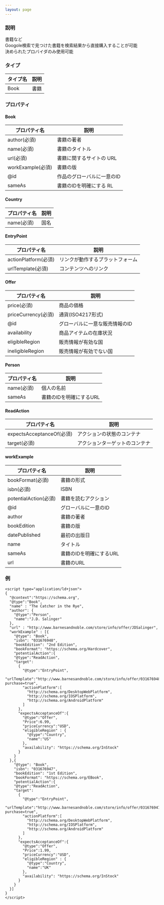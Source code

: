 ```yaml
---
layout: page
---
```


### 説明

書籍など  
Googole検索で見つけた書籍を検索結果から直接購入することが可能  
決められたプロバイダのみ使用可能

### タイプ

| タイプ名 | 説明 |
|-------|----|
| Book  | 書籍 |

### プロパティ

#### Book

| プロパティ名           | 説明               |
|-------------------|------------------|
| author(必須)      | 書籍の著者          |
| name(必須)        | 書籍のタイトル          |
| url(必須)         | 書籍に関するサイトの URL  |
| workExample(必須) | 書籍の版            |
| @id               | 作品のグローバルに一意のID |
| sameAs            | 書籍のIDを明確にする RL |

#### Country

| プロパティ名    | 説明 |
|-----------|----|
| name(必須) | 国名 |

#### EntryPoint

| プロパティ名              | 説明               |
|---------------------|--------------------|
| actionPlatform(必須) | リンクが動作するプラットフォーム |
| urlTemplate(必須)    | コンテンツへのリンク         |

#### Offer

| プロパティ名             | 説明                   |
|---------------------|----------------------|
| price(必須)         | 商品の価格              |
| priceCurrency(必須) | 通貨(ISO4217形式)      |
| @id                 | グローバルに一意な販売情報のID |
| availability        | 商品アイテムの在庫状況      |
| eligibleRegion      | 販売情報が有効な国       |
| ineligibleRegion    | 販売情報が有効でない国     |

#### Person

| プロパティ名    | 説明               |
|------------|------------------|
| name(必須) | 個人の名前          |
| sameAs     | 書籍のIDを明確にするURL |

#### ReadAction

| プロパティ名                   | 説明            |
|--------------------------|-----------------|
| expectsAcceptanceOf(必須) | アクションの状態のコンテナ |
| target(必須)              | アクションターゲットのコンテナ |

#### workExample

| プロパティ名               | 説明               |
|-----------------------|--------------------|
| bookFormat(必須)      | 書籍の形式          |
| isbn(必須)            | ISBN               |
| potentialAction(必須) | 書籍を読むアクション      |
| @id                   | グローバルに一意のID      |
| author                | 書籍の著者          |
| bookEdition           | 書籍の版            |
| datePublished         | 最初の出版日        |
| name                  | タイトル               |
| sameAs                | 書籍のIDを明確にするURL |
| url                   | 書籍のURL           |

### 例

    <script type="application/ld+json">
    {
      "@context":"https://schema.org",
      "@type":"Book",
      "name" : "The Catcher in the Rye",
      "author": {
        "@type":"Person",
        "name":"J.D. Salinger"
      },
      "url" : "http://www.barnesandnoble.com/store/info/offer/JDSalinger",
      "workExample" : [{
        "@type": "Book",
        "isbn": "031676948",
        "bookEdition": "2nd Edition",
        "bookFormat": "https://schema.org/Hardcover",
        "potentialAction":{
        "@type":"ReadAction",
        "target":
          {
            "@type":"EntryPoint",
            "urlTemplate":"http://www.barnesandnoble.com/store/info/offer/0316769487?purchase=true",
            "actionPlatform":[
              "http://schema.org/DesktopWebPlatform",
              "http://schema.org/IOSPlatform",
              "http://schema.org/AndroidPlatform"
            ]
          },
          "expectsAcceptanceOf":{
            "@type":"Offer",
            "Price":6.99,
            "priceCurrency":"USD",
            "eligibleRegion" : {
              "@type":"Country",
              "name":"US"
            },
            "availability": "https://schema.org/InStock"
          }
        }
      },{
        "@type": "Book",
        "isbn": "031676947",
        "bookEdition": "1st Edition",
        "bookFormat": "https://schema.org/EBook",
        "potentialAction":{
        "@type":"ReadAction",
        "target":
          {
            "@type":"EntryPoint",
            "urlTemplate":"http://www.barnesandnoble.com/store/info/offer/031676947?purchase=true",
            "actionPlatform":[
              "http://schema.org/DesktopWebPlatform",
              "http://schema.org/IOSPlatform",
              "http://schema.org/AndroidPlatform"
            ]
          },
          "expectsAcceptanceOf":{
            "@type":"Offer",
            "Price":1.99,
            "priceCurrency":"USD",
            "eligibleRegion" : {
              "@type":"Country",
              "name":"UK"
            },
            "availability": "https://schema.org/InStock"
          }
        }
      }]
    }
    </script>
